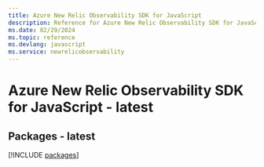 ```yaml
---
title: Azure New Relic Observability SDK for JavaScript
description: Reference for Azure New Relic Observability SDK for JavaScript
ms.date: 02/29/2024
ms.topic: reference
ms.devlang: javascript
ms.service: newrelicobservability
---
```

# Azure New Relic Observability SDK for JavaScript - latest
## Packages - latest
[!INCLUDE [packages](new-relic-observability-index.md)]